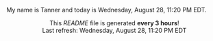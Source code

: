 My name is Tanner and today is Wednesday, August 28, 11:20 PM EDT.

<p align="center">This <i>README</i> file is generated <b>every 3 hours</b>!</br>Last refresh: Wednesday, August 28, 11:20 PM EDT<br /></p>
